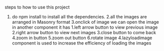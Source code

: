 steps to how to use  this project
1. do npm install to install all the dependencies.
2.all the images are arranged in Masonry format 
3.onclick of image we can open the image in another component it has
   1.left arrow button to view previous image
   2.right arrow button to view next images
   3.close button to come back
   4.zoom in button
   5.zoom out button
   6.rotate image
4.lazyloadimage component is used  to increase the efficiency of loading the images


      

